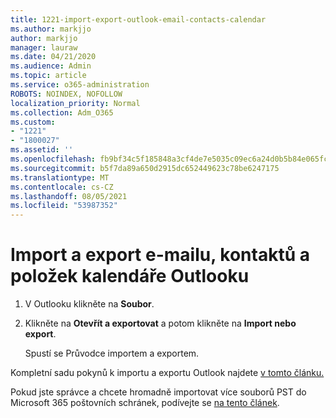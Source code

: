 ```yaml
---
title: 1221-import-export-outlook-email-contacts-calendar
ms.author: markjjo
author: markjjo
manager: lauraw
ms.date: 04/21/2020
ms.audience: Admin
ms.topic: article
ms.service: o365-administration
ROBOTS: NOINDEX, NOFOLLOW
localization_priority: Normal
ms.collection: Adm_O365
ms.custom:
- "1221"
- "1800027"
ms.assetid: ''
ms.openlocfilehash: fb9bf34c5f185848a3cf4de7e5035c09ec6a24d0b5b84e065fcc9cd16e7e276d
ms.sourcegitcommit: b5f7da89a650d2915dc652449623c78be6247175
ms.translationtype: MT
ms.contentlocale: cs-CZ
ms.lasthandoff: 08/05/2021
ms.locfileid: "53987352"
---
```

# <a name="import-and-export-outlook-email-contacts-and-calendar-items"></a>Import a export e-mailu, kontaktů a položek kalendáře Outlooku

1. V Outlooku klikněte na **Soubor**.

2. Klikněte na **Otevřít a exportovat** a potom klikněte na **Import nebo export**.

    Spustí se Průvodce importem a exportem.

Kompletní sadu pokynů k importu a exportu Outlook najdete [v tomto článku.](https://support.office.com/article/import-and-export-outlook-email-contacts-and-calendar-92577192-3881-4502-b79d-c3bbada6c8ef)

Pokud jste správce a chcete hromadně importovat více souborů PST do Microsoft 365 poštovních schránek, podívejte se [na tento článek](https://docs.microsoft.com/microsoft-365/security/office-365-security/use-dkim-to-validate-outbound-email).